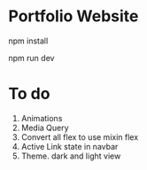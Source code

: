 # Portfolio Website

npm install

npm run dev

# To do
1. Animations
2. Media Query
3. Convert all flex to use mixin flex
4. Active Link state in navbar
5. Theme. dark and light view